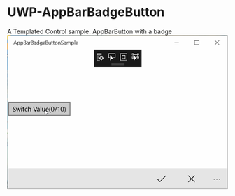 # UWP-AppBarBadgeButton
A Templated Control sample: AppBarButton with a badge
![sapmle](/AppBarBadgeButton.gif)
